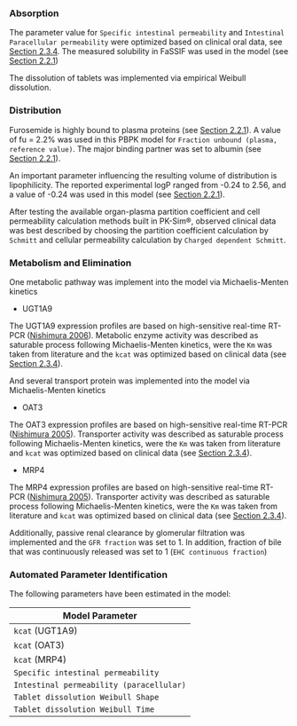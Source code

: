 ### Absorption <a id="model-parameters-and-assumptions-absorption"></a>

The parameter value for  `Specific intestinal permeability` and `Intestinal Paracellular permeability` were optimized based on clinical oral data, see [Section 2.3.4](#model-parameters-and-assumptions-absorption). The measured solubility in FaSSIF was used in the model (see [Section 2.2.1](#invitro-and-physico-chemical-data))

The dissolution of tablets was implemented via empirical Weibull dissolution. 

### Distribution <a id="model-parameters-and-assumptions-absorption"></a>

Furosemide is highly bound to plasma proteins (see [Section 2.2.1](#221-in-vitro-and-physicochemical-data)). A value of fu = 2.2% was used in this PBPK model for `Fraction unbound (plasma, reference value)`. The major binding partner was set to albumin (see [Section 2.2.1](#invitro-and-physico-chemical-data)).

An important parameter influencing the resulting volume of distribution is lipophilicity. The reported experimental logP ranged from -0.24 to 2.56, and a value of -0.24 was used in this model (see [Section 2.2.1](#invitro-and-physico-chemical-data)). 

After testing the available organ-plasma partition coefficient and cell permeability calculation methods built in PK-Sim®, observed clinical data was best described by choosing the partition coefficient calculation by `Schmitt` and cellular permeability calculation by `Charged dependent Schmitt`.

### Metabolism and Elimination <a id="model-parameters-and-assumptions-absorption"></a>

One metabolic pathway was implement into the model via Michaelis-Menten kinetics 

* UGT1A9

The UGT1A9 expression profiles are based on high-sensitive real-time RT-PCR ([Nishimura 2006](#5-references)). Metabolic enzyme activity was described as saturable process following Michaelis-Menten kinetics, were the `Km` was taken from literature and the `kcat` was optimized based on clinical data (see [Section 2.3.4](#model-parameters-and-assumptions-absorption)).

And several transport protein was implemented into the model via Michaelis-Menten kinetics 

* OAT3

The OAT3 expression profiles are based on high-sensitive real-time RT-PCR ([Nishimura 2005](#5-references)). Transporter activity was described as saturable process following Michaelis-Menten kinetics, were the `Km` was taken from literature and `kcat` was optimized based on clinical data (see [Section 2.3.4](#model-parameters-and-assumptions-absorption)).

* MRP4

The MRP4 expression profiles are based on high-sensitive real-time RT-PCR ([Nishimura 2005](#5-references)). Transporter activity was described as saturable process following Michaelis-Menten kinetics, were the `Km` was taken from literature and `kcat` was optimized based on clinical data (see [Section 2.3.4](#model-parameters-and-assumptions-absorption)).

Additionally, passive renal clearance by glomerular filtration was implemented and the `GFR fraction` was set to 1. In addition, fraction of bile that was continuously released was set to 1 (`EHC continuous fraction`)


### Automated Parameter Identification <a id="model-parameters-and-assumptions-absorption"></a>


The following parameters have been estimated in the model:

| Model Parameter                |
| ------------------------------ | 
| `kcat` (UGT1A9)             | 
| `kcat` (OAT3)            |
| `kcat` (MRP4)                    | 
| `Specific intestinal permeability`| 
| `Intestinal permeability (paracellular)`| 
| `Tablet dissolution Weibull Shape`|
| `Tablet dissolution Weibull Time`|


 
